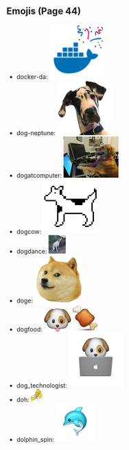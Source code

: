 
## Emojis (Page 44)

* docker-da: ![docker-da](output/docker-da.png)
* dog-neptune: ![dog-neptune](output/dog-neptune.png)
* dogatcomputer: ![dogatcomputer](output/dogatcomputer.jpg)
* dogcow: ![dogcow](output/dogcow.png)
* dogdance: ![dogdance](output/dogdance.gif)
* doge: ![doge](output/doge.png)
* dogfood: ![dogfood](output/dogfood.jpg)
* dog_technologist: ![dog_technologist](output/dog_technologist.png)
* doh: ![doh](output/doh.png)
* dolphin_spin: ![dolphin_spin](output/dolphin_spin.gif)
